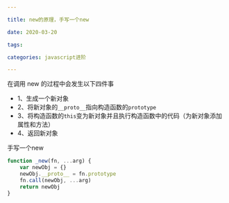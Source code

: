 ```yaml
---

title: new的原理，手写一个new

date: 2020-03-20

tags:

categories: javascript进阶

---
```


在调用 new 的过程中会发生以下四件事

-	1、生成一个新对象
-	2、将新对象的`__proto__`指向构造函数的`prototype`
-	3、将构造函数的`this`变为新对象并且执行构造函数中的代码（为新对象添加属性和方法）
-	4、返回新对象

手写一个new

```javascript
function _new(fn, ...arg) {
    var newObj = {}
    newObj.__proto__ = fn.prototype
    fn.call(newObj, ...arg)
    return newObj
}
```
